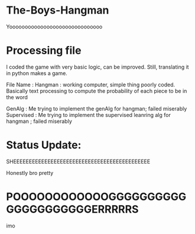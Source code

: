 # The-Boys-Hangman
Yoooooooooooooooooooooooooooooo


# Processing file
I coded the game with very basic logic, can be improved. Still, translating it in python makes a game.

File Name :
Hangman : working computer, simple thing poorly coded. Basically text processing to compute the probability of each piece to be in the word

GenAlg : Me trying to implement the genAlg for hangman; failed miserably
Supervised : Me trying to implement the supervised leanring alg for hangman ; failed miserably


# Status Update:

SHEEEEEEEEEEEEEEEEEEEEEEEEEEEEEEEEEEEEEEEEEEEE


Honestly bro pretty

# POOOOOOOOOOOOGGGGGGGGGGGGGGGGGGGGGERRRRRS 
imo
